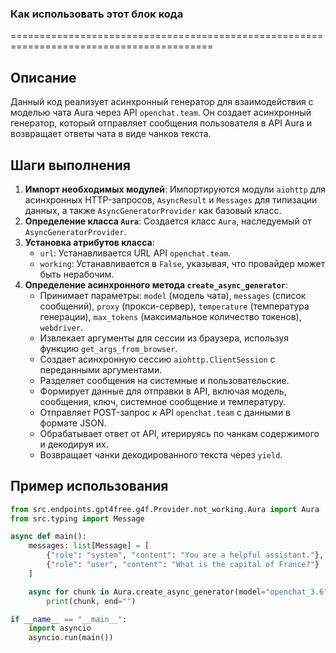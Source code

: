 ### Как использовать этот блок кода
=========================================================================================

Описание
-------------------------
Данный код реализует асинхронный генератор для взаимодействия с моделью чата Aura через API `openchat.team`. Он создает асинхронный генератор, который отправляет сообщения пользователя в API Aura и возвращает ответы чата в виде чанков текста.

Шаги выполнения
-------------------------
1. **Импорт необходимых модулей**: Импортируются модули `aiohttp` для асинхронных HTTP-запросов, `AsyncResult` и `Messages` для типизации данных, а также `AsyncGeneratorProvider` как базовый класс.
2. **Определение класса `Aura`**: Создается класс `Aura`, наследуемый от `AsyncGeneratorProvider`.
3. **Установка атрибутов класса**:
   - `url`: Устанавливается URL API `openchat.team`.
   - `working`: Устанавливается в `False`, указывая, что провайдер может быть нерабочим.
4. **Определение асинхронного метода `create_async_generator`**:
   - Принимает параметры: `model` (модель чата), `messages` (список сообщений), `proxy` (прокси-сервер), `temperature` (температура генерации), `max_tokens` (максимальное количество токенов), `webdriver`.
   - Извлекает аргументы для сессии из браузера, используя функцию `get_args_from_browser`.
   - Создает асинхронную сессию `aiohttp.ClientSession` с переданными аргументами.
   - Разделяет сообщения на системные и пользовательские.
   - Формирует данные для отправки в API, включая модель, сообщения, ключ, системное сообщение и температуру.
   - Отправляет POST-запрос к API `openchat.team` с данными в формате JSON.
   - Обрабатывает ответ от API, итерируясь по чанкам содержимого и декодируя их.
   - Возвращает чанки декодированного текста через `yield`.

Пример использования
-------------------------

```python
from src.endpoints.gpt4free.g4f.Provider.not_working.Aura import Aura
from src.typing import Message

async def main():
    messages: list[Message] = [
        {"role": "system", "content": "You are a helpful assistant."},
        {"role": "user", "content": "What is the capital of France?"}
    ]

    async for chunk in Aura.create_async_generator(model="openchat_3.6", messages=messages):
        print(chunk, end="")

if __name__ == "__main__":
    import asyncio
    asyncio.run(main())